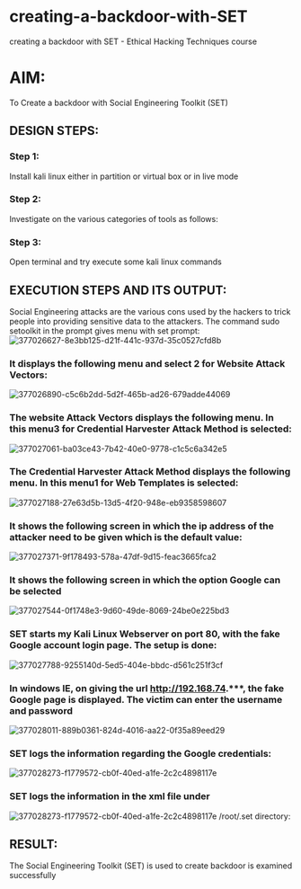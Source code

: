 # creating-a-backdoor-with-SET
creating a backdoor with SET - Ethical Hacking Techniques course

# AIM:
To Create a backdoor with Social Engineering Toolkit (SET)

## DESIGN STEPS:

### Step 1:

Install kali linux either in partition or virtual box or in live mode


### Step 2:

Investigate on the various categories of tools as follows:

### Step 3:

Open terminal and try execute some kali linux commands

## EXECUTION STEPS AND ITS OUTPUT:
Social Engineering attacks are the various cons used by the hackers to trick people into providing sensitive data to the attackers. 
The command sudo setoolkit in the prompt gives menu with set prompt:
![377026627-8e3bb125-d21f-441c-937d-35c0527cfd8b](https://github.com/user-attachments/assets/904da0e0-c301-4599-9df1-cbe87e32ea8c)

### It displays the following menu and select 2 for Website Attack Vectors:
![377026890-c5c6b2dd-5d2f-465b-ad26-679adde44069](https://github.com/user-attachments/assets/30add88a-d6e5-41b7-b7d6-7bde51690985)


### The website Attack Vectors displays the following menu. In this menu3 for Credential Harvester Attack Method is selected:
![377027061-ba03ce43-7b42-40e0-9778-c1c5c6a342e5](https://github.com/user-attachments/assets/a272fb29-db26-4987-b252-a0c91ca567f1)

### The Credential Harvester Attack Method displays the following menu. In this menu1 for Web Templates is selected:

![377027188-27e63d5b-13d5-4f20-948e-eb9358598607](https://github.com/user-attachments/assets/ed50414e-b136-486d-bcf7-ae949be1314c)

### It shows the following screen in which the ip address of the attacker need to be given which is the default value:
![377027371-9f178493-578a-47df-9d15-feac3665fca2](https://github.com/user-attachments/assets/5283d747-7858-420a-a9fb-368423bb7230)


### It shows the following screen in which the option Google can be selected
![377027544-0f1748e3-9d60-49de-8069-24be0e225bd3](https://github.com/user-attachments/assets/0e9961d9-366a-428d-8f2b-d987356dee69)


### SET starts my Kali Linux Webserver on port 80, with the fake Google account login page. The setup is done:
![377027788-9255140d-5ed5-404e-bbdc-d561c251f3cf](https://github.com/user-attachments/assets/aae7d3d8-d715-4a8d-9276-edf77cac74a3)


### In windows IE, on giving the url http://192.168.74.***, the fake Google page is displayed. The victim can enter the username and password
![377028011-889b0361-824d-4016-aa22-0f35a89eed29](https://github.com/user-attachments/assets/88ec84fc-11fe-448e-80aa-f4c4b83fbac2)


### SET logs the information regarding the Google credentials:
![377028273-f1779572-cb0f-40ed-a1fe-2c2c4898117e](https://github.com/user-attachments/assets/507f9edf-41a6-4021-9c83-396a3aaccb80)


### SET logs the information in the xml file under 
![377028273-f1779572-cb0f-40ed-a1fe-2c2c4898117e](https://github.com/user-attachments/assets/18b666c4-931d-4532-a9de-6a3e2a199b9c)
/root/.set directory:



## RESULT:
The Social Engineering Toolkit (SET) is used to create backdoor is  examined successfully
